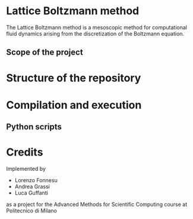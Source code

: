 # Lattice Boltzmann method
The Lattice Boltzmann method is a mesoscopic method for computational fluid dynamics arising from the discretization of the Boltzmann equation.
## Scope of the project

# Structure of the repository

# Compilation and execution

## Python scripts

# Credits
Implemented by
- Lorenzo Fonnesu
- Andrea Grassi
- Luca Guffanti

as a project for the Advanced Methods for Scientific Computing course at Politecnico di Milano
